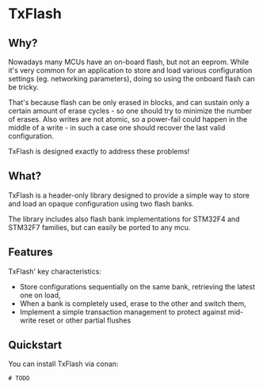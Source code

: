 # TxFlash

## Why?

Nowadays many MCUs have an on-board flash, but not an eeprom.  While it's very common for an application to store and load various 
configuration settings (eg. networking parameters), doing so using the onboard flash can be tricky.

That's because flash can be only erased in blocks, and can sustain only a certain amount of erase cycles - so one should try
to minimize the number of erases. Also writes are not atomic, so a power-fail could happen in the middle of a write - in such
a case one should recover the last valid configuration.

TxFlash is designed exactly to address these problems!

## What?

TxFlash is a header-only library designed to provide a simple way to store and load an opaque configuration using two flash banks.

The library includes also flash bank implementations for STM32F4 and STM32F7 families, but can easily be ported to any mcu.

## Features

TxFlash' key characteristics:

- Store configurations sequentially on the same bank, retrieving the latest one on load,
- When a bank is completely used, erase to the other and switch them,
- Implement a simple transaction management to protect against mid-write reset or other partial flushes

## Quickstart

You can install TxFlash via conan:

```
# TODO
```


